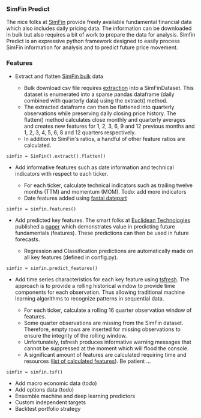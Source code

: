 ### SimFin Predict  

The nice folks at [SimFin](https://simfin.com/) provide freely available fundamental financial data which also includes daily pricing data.  The information can be downloaded in bulk but also requires a bit of work to prepare the data for analysis.  Simfin Predict is an expressive python framework designed to easily process SimFin information for analysis and to predict future price movement.

### Features

* Extract and flatten [SimFin bulk](https://simfin.com/data/access/api) data

    * Bulk download csv file requires [extraction](https://github.com/SimFin/bd-extractor) into a SimFinDataset. This dataset is enumerated into a sparse pandas dataframe (daily combined with quarterly data) using the extract() method.  
    * The extracted dataframe can then be flattened into quarterly observations while preserving daily closing price history. The flatten() method calculates close monthly and quarterly averages and creates new features for 1, 2, 3, 6, 9 and 12 previous months and 1, 2, 3, 4, 5, 6, 8 and 12 quarters respectively. 
    * In addition to SimFin's ratios, a handful of other feature ratios are calculated.

```buildoutcfg
simfin = SimFin().extract().flatten()
```

* Add informative features such as date information and technical indicators with respect to each ticker.  

    * For each ticker, calculate technical indicators such as trailing twelve months (TTM) and momentum (MOM).  Todo: add more indicators
    * Date features added using [fastai datepart](https://docs.fast.ai/tabular.transform.html)

```buildoutcfg
simfin = simfin.features()
```

* Add predicted key features. The smart folks at [Euclidean Technologies](https://www.euclidean.com/) published a [paper](https://arxiv.org/pdf/1711.04837.pdf) which demonstrates value in predicting future fundamentals (features). These predictions can then be used in future forecasts.

    *  Regression and Classification predictions are automatically made on all key features (defined in config.py).

```buildoutcfg
simfin = simfin.predict_features()
```

* Add time series characteristics for each key feature using [tsfresh](https://tsfresh.readthedocs.io/en/latest/text/introduction.html).    The approach is to provide a rolling historical window to provide time components for each observation.  Thus allowing traditional machine learning algorithms to recognize patterns in sequential data.  

    * For each ticker, calculate a rolling 16 quarter observation window of features.  
    * Some quarter observations are missing from the SimFin dataset. Therefore, empty rows are inserted for missing observations to ensure the integrity of the rolling window.
    * Unfortunately, tsfresh produces informative warning messages that cannot be suppressed at the moment which will flood the console.
    * A significant amount of features are calculated requiring time and resources ([list of calculated features](https://tsfresh.readthedocs.io/en/latest/text/list_of_features.html)). Be patient ...

```buildoutcfg
simfin = simfin.tsf()
```


* Add macro economic data (todo)
* Add options data (todo)
* Ensemble machine and deep learning predictors
* Custom independent targets
* Backtest portfolio strategy